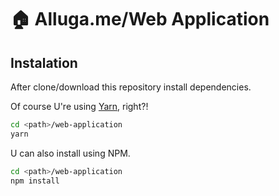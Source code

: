 # :house: Alluga.me/Web Application

## Instalation
After clone/download this repository install dependencies.

Of course U're using [Yarn](https://yarnpkg.com/), right?!

```sh
cd <path>/web-application
yarn
```

U can also install using NPM.

```sh
cd <path>/web-application
npm install
```

